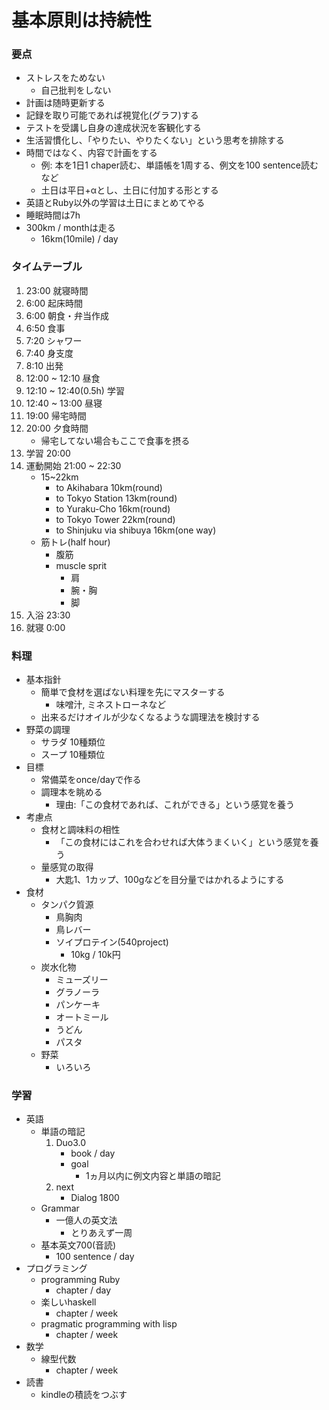 <!--
コーディングルール
* 各項目を非順番付きリストで記載する。
	* 順番付きリストは特に順番が重要なもの以外では使用しない
* 大項目はH3レベル(###)で表示する
* 大項目の終端から次の大項目までは8行の空行を挿入する
-->

# 基本原則は持続性

### 要点
* ストレスをためない
	* 自己批判をしない
* 計画は随時更新する
* 記録を取り可能であれば視覚化(グラフ)する
* テストを受講し自身の達成状況を客観化する
* 生活習慣化し、「やりたい、やりたくない」という思考を排除する
* 時間ではなく、内容で計画をする
	* 例: 本を1日1 chaper読む、単語帳を1周する、例文を100 sentence読むなど
	* 土日は平日+αとし、土日に付加する形とする
* 英語とRuby以外の学習は土日にまとめてやる
* 睡眠時間は7h
* 300km / monthは走る
	* 16km(10mile) / day








### タイムテーブル
1.  23:00 就寝時間
2.  6:00 起床時間
3.  6:00 朝食・弁当作成
4.  6:50 食事
5.  7:20 シャワー
6.  7:40 身支度
7.  8:10 出発
8.  12:00 ~ 12:10 昼食
9.  12:10 ~ 12:40(0.5h) 学習
10. 12:40 ~ 13:00 昼寝
11. 19:00 帰宅時間
12. 20:00 夕食時間
	* 帰宅してない場合もここで食事を摂る
13. 学習			20:00
14. 運動開始		21:00 ~ 22:30
	* 15~22km
		* to Akihabara						10km(round)
		* to Tokyo Station				13km(round)
		* to Yuraku-Cho						16km(round)
		* to Tokyo Tower					22km(round)
		* to Shinjuku via shibuya	16km(one way)
	* 筋トレ(half hour)
		* 腹筋
		* muscle sprit
			* 肩
			* 腕・胸
			* 脚
15. 入浴		23:30
16. 就寝		0:00








### 料理
* 基本指針
	* 簡単で食材を選ばない料理を先にマスターする
		* 味噌汁, ミネストローネなど
	* 出来るだけオイルが少なくなるような調理法を検討する
* 野菜の調理
	* サラダ 10種類位
	* スープ 10種類位
* 目標
	* 常備菜をonce/dayで作る
	* 調理本を眺める
		* 理由:「この食材であれば、これができる」という感覚を養う
* 考慮点
	* 食材と調味料の相性
		* 「この食材にはこれを合わせれば大体うまくいく」という感覚を養う
	* 量感覚の取得
		* 大匙1、1カップ、100gなどを目分量ではかれるようにする
* 食材
	* タンパク質源
		* 鳥胸肉
		* 鳥レバー
		* ソイプロテイン(540project)
			* 10kg / 10k円
	* 炭水化物
		* ミューズリー
		* グラノーラ
		* パンケーキ
		* オートミール
		* うどん
		* パスタ
	* 野菜
		* いろいろ








### 学習
* 英語
	* 単語の暗記
		1. Duo3.0
			* book / day
			* goal
				* 1ヵ月以内に例文内容と単語の暗記
		2. next
			* Dialog 1800
	* Grammar
		* 一億人の英文法
			* とりあえず一周
	* 基本英文700(音読)
		* 100 sentence / day
* プログラミング
	* programming Ruby
		* chapter / day
	* 楽しいhaskell
		* chapter / week
	* pragmatic programming with lisp
		* chapter / week
* 数学
	* 線型代数
		* chapter / week
* 読書
	* kindleの積読をつぶす
